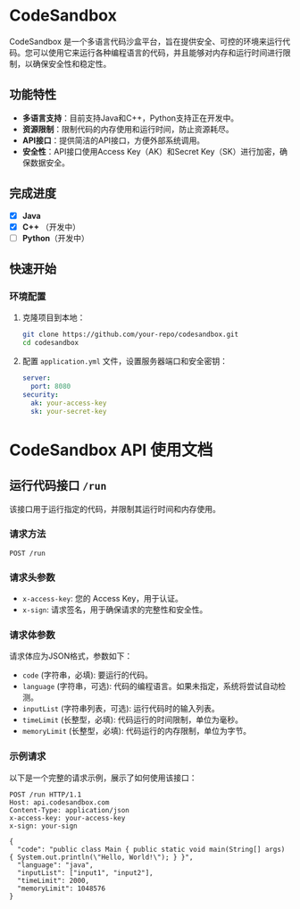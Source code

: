 # CodeSandbox

CodeSandbox 是一个多语言代码沙盒平台，旨在提供安全、可控的环境来运行代码。您可以使用它来运行各种编程语言的代码，并且能够对内存和运行时间进行限制，以确保安全性和稳定性。

## 功能特性

- **多语言支持**：目前支持Java和C++，Python支持正在开发中。
- **资源限制**：限制代码的内存使用和运行时间，防止资源耗尽。
- **API接口**：提供简洁的API接口，方便外部系统调用。
- **安全性**：API接口使用Access Key（AK）和Secret Key（SK）进行加密，确保数据安全。

## 完成进度

- [x] **Java**
- [x] **C++** （开发中）
- [ ] **Python**（开发中）

## 快速开始

### 环境配置

1. 克隆项目到本地：

    ```bash
    git clone https://github.com/your-repo/codesandbox.git
    cd codesandbox
    ```

2. 配置 `application.yml` 文件，设置服务器端口和安全密钥：

    ```yaml
    server:
      port: 8080
    security:
      ak: your-access-key
      sk: your-secret-key
    ```





# CodeSandbox API 使用文档

## 运行代码接口 `/run`

该接口用于运行指定的代码，并限制其运行时间和内存使用。

### 请求方法

`POST /run`

### 请求头参数

- `x-access-key`: 您的 Access Key，用于认证。
- `x-sign`: 请求签名，用于确保请求的完整性和安全性。

### 请求体参数

请求体应为JSON格式，参数如下：

- `code` (字符串，必填): 要运行的代码。
- `language` (字符串，可选): 代码的编程语言。如果未指定，系统将尝试自动检测。
- `inputList` (字符串列表，可选): 运行代码时的输入列表。
- `timeLimit` (长整型，必填): 代码运行的时间限制，单位为毫秒。
- `memoryLimit` (长整型，必填): 代码运行的内存限制，单位为字节。

### 示例请求

以下是一个完整的请求示例，展示了如何使用该接口：

```http
POST /run HTTP/1.1
Host: api.codesandbox.com
Content-Type: application/json
x-access-key: your-access-key
x-sign: your-sign

{
  "code": "public class Main { public static void main(String[] args) { System.out.println(\"Hello, World!\"); } }",
  "language": "java",
  "inputList": ["input1", "input2"],
  "timeLimit": 2000,
  "memoryLimit": 1048576
}
```


